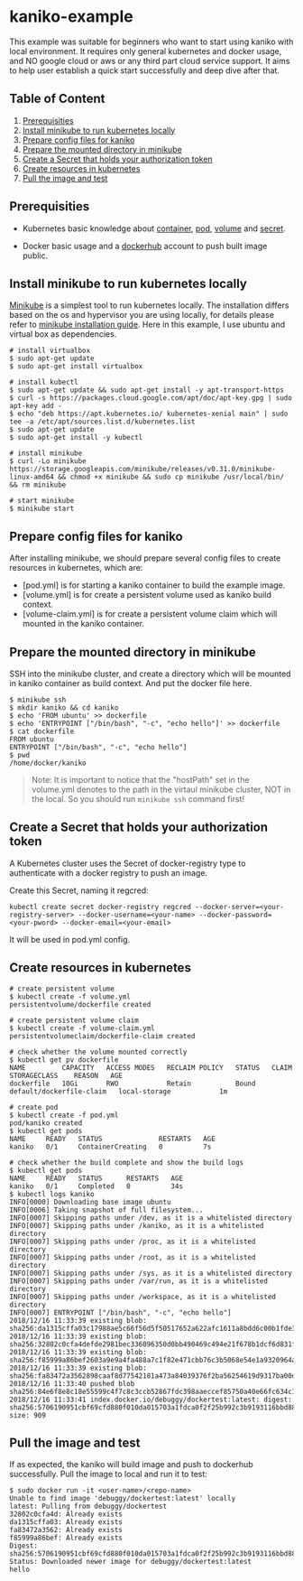 # kaniko-example

This example was suitable for beginners who want to start using kaniko with local environment. It requires only general kubernetes and docker usage, and NO google cloud or aws or any third part cloud service support. It aims to help user establish a quick start successfully and deep dive after that.

## Table of Content
1. [Prerequisities](#Prerequisities)
2. [Install minikube to run kubernetes locally](#Install-minikube-to-run-kubernetes-locally)
3. [Prepare config files for kaniko](#Prepare-config-files-for-kaniko)
4. [Prepare the mounted directory in minikube](#Prepare-the-mounted-directory-in-minikube)
5. [Create a Secret that holds your authorization token](#Create-a-Secret-that-holds-your-authorization-token)
6. [Create resources in kubernetes](#Create-resources-in-kubernetes)
7. [Pull the image and test](#Pull-the-image-and-test)



## Prerequisities

- Kubernetes basic knowledge about [container](https://kubernetes.io/docs/concepts/overview/what-is-kubernetes/), [pod](https://kubernetes.io/docs/concepts/workloads/pods/pod/), [volume](https://kubernetes.io/docs/concepts/storage/volumes/) and [secret](https://kubernetes.io/docs/concepts/configuration/secret/).

- Docker basic usage and a [dockerhub](https://hub.docker.com/) account to push built image public.

## Install minikube to run kubernetes locally

[Minikube](https://kubernetes.io/docs/setup/minikube/) is a simplest tool to run kubernetes locally. The installation differs based on the os and hypervisor you are using locally, for details please refer to [minikube installation guide](https://kubernetes.io/docs/tasks/tools/install-minikube/). Here in this example, I use ubuntu and virtual box as dependencies.
```
# install virtualbox
$ sudo apt-get update
$ sudo apt-get install virtualbox

# install kubectl
$ sudo apt-get update && sudo apt-get install -y apt-transport-https
$ curl -s https://packages.cloud.google.com/apt/doc/apt-key.gpg | sudo apt-key add -
$ echo "deb https://apt.kubernetes.io/ kubernetes-xenial main" | sudo tee -a /etc/apt/sources.list.d/kubernetes.list
$ sudo apt-get update
$ sudo apt-get install -y kubectl

# install minikube
$ curl -Lo minikube https://storage.googleapis.com/minikube/releases/v0.31.0/minikube-linux-amd64 && chmod +x minikube && sudo cp minikube /usr/local/bin/ && rm minikube

# start minikube
$ minikube start
```

## Prepare config files for kaniko

After installing minikube, we should prepare several config files to create resources in kubernetes, which are:
- [pod.yml] is for starting a kaniko container to build the example image. 
- [volume.yml] is for create a persistent volume used as kaniko build context.
- [volume-claim.yml] is for create a persistent volume claim which will mounted in the kaniko container.

## Prepare the mounted directory in minikube

SSH into the minikube cluster, and create a directory which will be mounted in kaniko container as build context. And put the docker file here. 

```
$ minikube ssh
$ mkdir kaniko && cd kaniko
$ echo 'FROM ubuntu' >> dockerfile
$ echo 'ENTRYPOINT ["/bin/bash", "-c", "echo hello"]' >> dockerfile
$ cat dockerfile
FROM ubuntu
ENTRYPOINT ["/bin/bash", "-c", "echo hello"]
$ pwd
/home/docker/kaniko
```

> Note: It is important to notice that the "hostPath" set in the volume.yml denotes to the path in the virtaul minikube cluster, NOT in the local. So you should run ```minikube ssh``` command first! 

## Create a Secret that holds your authorization token
A Kubernetes cluster uses the Secret of docker-registry type to authenticate with a docker registry to push an image.

Create this Secret, naming it regcred:

```
kubectl create secret docker-registry regcred --docker-server=<your-registry-server> --docker-username=<your-name> --docker-password=<your-pword> --docker-email=<your-email>
```

It will be used in pod.yml config.

## Create resources in kubernetes

```
# create persistent volume
$ kubectl create -f volume.yml
persistentvolume/dockerfile created

# create persistent volume claim
$ kubectl create -f volume-claim.yml
persistentvolumeclaim/dockerfile-claim created

# check whether the volume mounted correctly
$ kubectl get pv dockerfile
NAME         CAPACITY   ACCESS MODES   RECLAIM POLICY   STATUS   CLAIM                      STORAGECLASS    REASON   AGE
dockerfile   10Gi       RWO            Retain           Bound    default/dockerfile-claim   local-storage            1m

# create pod
$ kubectl create -f pod.yml
pod/kaniko created
$ kubectl get pods
NAME     READY   STATUS              RESTARTS   AGE
kaniko   0/1     ContainerCreating   0          7s

# check whether the build complete and show the build logs
$ kubectl get pods
NAME     READY   STATUS      RESTARTS   AGE
kaniko   0/1     Completed   0          34s
$ kubectl logs kaniko
INFO[0000] Downloading base image ubuntu
INFO[0006] Taking snapshot of full filesystem...
INFO[0007] Skipping paths under /dev, as it is a whitelisted directory
INFO[0007] Skipping paths under /kaniko, as it is a whitelisted directory
INFO[0007] Skipping paths under /proc, as it is a whitelisted directory
INFO[0007] Skipping paths under /root, as it is a whitelisted directory
INFO[0007] Skipping paths under /sys, as it is a whitelisted directory
INFO[0007] Skipping paths under /var/run, as it is a whitelisted directory
INFO[0007] Skipping paths under /workspace, as it is a whitelisted directory
INFO[0007] ENTRYPOINT ["/bin/bash", "-c", "echo hello"]
2018/12/16 11:33:39 existing blob: sha256:da1315cffa03c17988ae5c66f56d5f50517652a622afc1611a8bdd6c00b1fde3
2018/12/16 11:33:39 existing blob: sha256:32802c0cfa4defde2981bec336096350d0bb490469c494e21f678b1dcf6d831f
2018/12/16 11:33:39 existing blob: sha256:f85999a86bef2603a9e9a4fa488a7c1f82e471cbb76c3b5068e54e1a9320964a
2018/12/16 11:33:39 existing blob: sha256:fa83472a3562898caaf8d77542181a473a84039376f2ba56254619d9317ba00d
2018/12/16 11:33:40 pushed blob sha256:84e6f8e8c18e55599c4f7c8c3ccb52867fdc398aaeccef85750a40e66fc634c1
2018/12/16 11:33:41 index.docker.io/debuggy/dockertest:latest: digest: sha256:5706190951cbf69cfd880f010da015703a1fdca0f2f25b992c3b9193116bbd88 size: 909
```

## Pull the image and test

If as expected, the kaniko will build image and push to dockerhub successfully. Pull the image to local and run it to test:

```
$ sudo docker run -it <user-name>/<repo-name>
Unable to find image 'debuggy/dockertest:latest' locally
latest: Pulling from debuggy/dockertest
32802c0cfa4d: Already exists
da1315cffa03: Already exists
fa83472a3562: Already exists
f85999a86bef: Already exists
Digest: sha256:5706190951cbf69cfd880f010da015703a1fdca0f2f25b992c3b9193116bbd88
Status: Downloaded newer image for debuggy/dockertest:latest
hello
```
